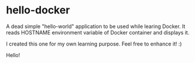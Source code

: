 # hello-docker
A dead simple "hello-world" application to be used while learing Docker. It reads HOSTNAME environment variable of Docker container and displays it. 

I created this one for my own learning purpose. Feel free to enhance it! :)

Hello!
